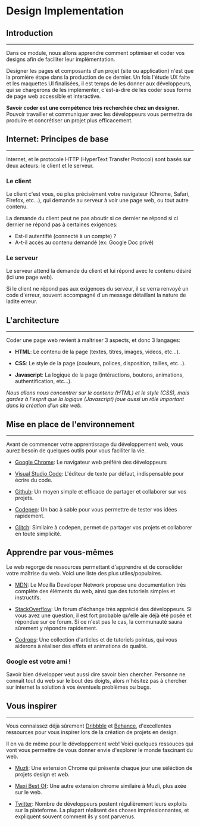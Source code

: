 # Design Implementation

## Introduction
---

Dans ce module, nous allons apprendre comment optimiser et coder vos designs afin de faciliter leur implémentation.

Designer les pages et composants d'un projet (site ou application) n'est que la promière étape dans la production de ce dernier. Un fois l'étude UX faite et les maquettes UI finalisées, il est temps de les donner aux développeurs, qui se chargerons de les implémenter, c'est-à-dire de les coder sous forme de page web accessible et interactive.

**Savoir coder est une compétence très recherchée chez un designer.**
Pouvoir travailler et communiquer avec les développeurs vous permettra de produire et concrétiser un projet plus efficacement.

## Internet: Principes de base
---

Internet, et le protocole HTTP (HyperText Transfer Protocol) sont basés sur deux acteurs: le client et le serveur.

### **Le client**

Le client c'est vous, où plus précisément votre navigateur (Chrome, Safari, Firefox, etc...), qui demande au serveur à voir une page web, ou tout autre contenu.

La demande du client peut ne pas aboutir si ce dernier ne répond si ci dernier ne répond pas à certaines exigences:
- Est-il autentifié (connecté à un compte) ?
- A-t-il accès au contenu demandé (ex: Google Doc privé)

### **Le serveur**

Le serveur attend la demande du client et lui répond avec le contenu désiré (ici une page web).

Si le client ne répond pas aux exigences du serveur, il se verra renvoyé un code d'erreur, souvent accompagné d'un message détaillant la nature de ladite erreur.

## L'architecture
---

Coder une page web revient à maîtriser 3 aspects, et donc 3 langages:

- **HTML**: Le contenu de la page (textes, titres, images, videos, etc...).

- **CSS**: Le style de la page (couleurs, polices, disposition, tailles, etc...).

- **Javascript**: La logique de la page (intéractions, boutons, animations, authentification, etc...).

*Nous allons nous concentrer sur le contenu (HTML) et le style (CSS), mais gardez à l'esprit que la logique (Javascript) joue aussi un rôle important dans la création d'un site web.*

## Mise en place de l'environnement
---

Avant de commencer votre apprentissage du développement web, vous aurez besoin de quelques outils pour vous faciliter la vie.

- [Google Chrome](https://chrome.google.com): Le navigateur web préféré des développeurs

- [Visual Studio Code](https://code.visualstudio.com): L'éditeur de texte par défaut, indispensable pour écrire du code.

- [Github](https://desktop.github.com/): Un moyen simple et efficace de partager et collaborer sur vos projets.

- [Codepen](https://codepen.io): Un bac à sable pour vous permettre de tester vos idées rapidement.

- [Glitch](https://glitch.com): Similaire à codepen, permet de partager vos projets et collaborer en toute simplicité.

## Apprendre par vous-mêmes

Le web regorge de ressources permettant d'apprendre et de consolider votre maîtrise du web. Voici une liste des plus utiles/populaires.

- [MDN](https://developer.mozilla.org/fr/): Le Mozilla Developer Network propose une documentation très complète des éléments du web, ainsi que des tutoriels simples et instructifs.

- [StackOverflow](https://stackoverflow.com/): Un forum d'échange très apprécié des développeurs. Si vous avez une question, il est fort probable qu'elle aie déjà été posée et répondue sur ce forum. Si ce n'est pas le cas, la communauté saura sûrement y répondre rapidement.

- [Codrops](https://tympanus.net/codrops/): Une collection d'articles et de tutoriels pointus, qui vous aiderons à réaliser des effets et animations de qualité.

### Google est votre ami !

Savoir bien développer veut aussi dire savoir bien chercher. Personne ne connaît tout du web sur le bout des doigts, alors n'hésitez pas à chercher sur internet la solution à vos éventuels problèmes ou bugs.


## Vous inspirer
---

Vous connaissez déjà sûrement [Dribbble](https://www.dribbble.com) et [Behance](https://behance.net), d'excellentes ressources pour vous inspirer lors de la création de projets en design.

Il en va de même pour le développement web! Voici quelques ressouces qui vont vous permettre de vous donner envie d'explorer le monde fascinant du web.

- [Muzli](https://muz.li/): Une extension Chrome qui présente chaque jour une séléction de projets design et web.

- [Maxi Best Of](https://chrome.google.com/webstore/detail/maxi-best-of/hcbifpgnodngojidpmahogbpchlcmjmd?hl=en): Une autre extension chrome similaire à Muzli, plus axée sur le web.

- [Twitter](https://twitter.com/): Nombre de développeurs postent régulièrement leurs exploits sur la plateforme. La plupart réalisent des choses impréssionnantes, et expliquent souvent comment ils y sont parvenus. 
